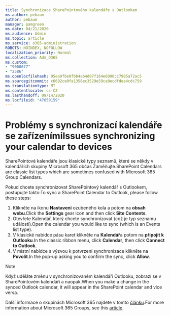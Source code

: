```yaml
---
title: Synchronizace SharePointového kalendáře s Outlookem
ms.author: pebaum
author: pebaum
manager: pamgreen
ms.date: 04/21/2020
ms.audience: Admin
ms.topic: article
ms.service: o365-administration
ROBOTS: NOINDEX, NOFOLLOW
localization_priority: Normal
ms.collection: Adm_O365
ms.custom:
- "9000677"
- "2586"
ms.openlocfilehash: 95ea9fbe0fbb4ab4d07f164e6096cc7985a72ac5
ms.sourcegitcommit: c6692ce0fa1358ec3529e59ca0ecdfdea4cdc759
ms.translationtype: MT
ms.contentlocale: cs-CZ
ms.lasthandoff: 09/14/2020
ms.locfileid: "47659159"
---
```

# <a name="issues-synchronizing-your-calendar-to-devices"></a><span data-ttu-id="9e445-102">Problémy s synchronizací kalendáře se zařízeními</span><span class="sxs-lookup"><span data-stu-id="9e445-102">Issues synchronizing your calendar to devices</span></span>

<span data-ttu-id="9e445-103">SharePointové kalendáře jsou klasické typy seznamů, které se někdy v kalendářích skupiny Microsoft 365 občas Zaměňujte.</span><span class="sxs-lookup"><span data-stu-id="9e445-103">SharePoint Calendars are classic list types which are sometimes confused with Microsoft 365 Group Calendars.</span></span>

<span data-ttu-id="9e445-104">Pokud chcete synchronizovat SharePointový kalendář s Outlookem, postupujte takto:</span><span class="sxs-lookup"><span data-stu-id="9e445-104">To sync a SharePoint Calendar to Outlook, please follow these steps:</span></span>

1. <span data-ttu-id="9e445-105">Klikněte na ikonu **Nastavení** ozubeného kola a potom na **obsah webu**.</span><span class="sxs-lookup"><span data-stu-id="9e445-105">Click the **Settings** gear icon and then click **Site Contents**.</span></span>
2. <span data-ttu-id="9e445-106">Otevřete Kalendář, který chcete synchronizovat (což je typ seznamu událostí).</span><span class="sxs-lookup"><span data-stu-id="9e445-106">Open the calendar you would like to sync (which is an Events list type).</span></span>
3. <span data-ttu-id="9e445-107">V klasické nabídce pásu karet klikněte na **Kalendář**a potom na **připojit k Outlooku**.</span><span class="sxs-lookup"><span data-stu-id="9e445-107">In the classic ribbon menu, click **Calendar**, then click **Connect to Outlook**.</span></span>
4. <span data-ttu-id="9e445-108">V místní nabídce s výzvou k potvrzení synchronizace klikněte na **Povolit**.</span><span class="sxs-lookup"><span data-stu-id="9e445-108">In the pop-up asking you to confirm the sync, click **Allow**.</span></span>

>[!Note]
> <span data-ttu-id="9e445-109">Když uděláte změnu v synchronizovaném kalendáři Outlooku, zobrazí se v SharePointovém kalendáři a naopak.</span><span class="sxs-lookup"><span data-stu-id="9e445-109">When you make a change in the synced Outlook calendar, it will appear in the SharePoint calendar and vice versa.</span></span>

<span data-ttu-id="9e445-110">Další informace o skupinách Microsoft 365 najdete v tomto [článku](https://support.office.com/article/Learn-about-Office-365-groups-b565caa1-5c40-40ef-9915-60fdb2d97fa2).</span><span class="sxs-lookup"><span data-stu-id="9e445-110">For more information about Microsoft 365 Groups, see this [article](https://support.office.com/article/Learn-about-Office-365-groups-b565caa1-5c40-40ef-9915-60fdb2d97fa2).</span></span>
